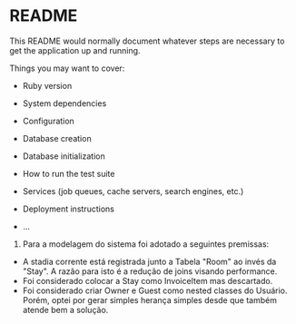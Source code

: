 # README

This README would normally document whatever steps are necessary to get the
application up and running.

Things you may want to cover:

* Ruby version

* System dependencies

* Configuration

* Database creation

* Database initialization

* How to run the test suite

* Services (job queues, cache servers, search engines, etc.)

* Deployment instructions

* ...


1. Para a modelagem do sistema foi adotado a seguintes premissas:
  - A stadia corrente está registrada junto a Tabela "Room" ao invés da "Stay". A razão para isto é a redução de joins visando performance. 
  - Foi considerado colocar a Stay como InvoiceItem mas descartado.
  - Foi considerado criar Owner e Guest como nested classes do Usuário. Porém, optei por gerar simples herança simples desde que também atende bem a solução.




  
